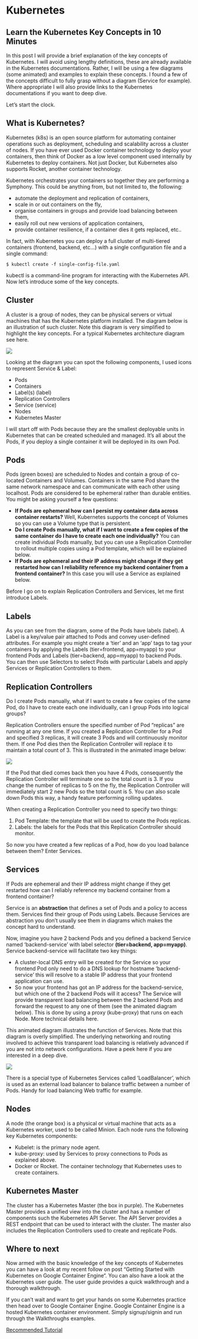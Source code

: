 # Kubernetes

## Learn the Kubernetes Key Concepts in 10 Minutes

In this post I will provide a brief explanation of the key concepts of Kubernetes. I will avoid using lengthy definitions, these are already available in the Kubernetes documentations. Rather, I will be using a few diagrams \(some animated\) and examples to explain these concepts. I found a few of the concepts difficult to fully grasp without a diagram \(Service for example\). Where appropriate I will also provide links to the Kubernetes documentations if you want to deep dive.

Let’s start the clock.

## What is Kubernetes?

Kubernetes \(k8s\) is an open source platform for automating container operations such as deployment, scheduling and scalability across a cluster of nodes. If you have ever used Docker container technology to deploy your containers, then think of Docker as a low level component used internally by Kubernetes to deploy containers. Not just Docker, but Kubernetes also supports Rocket, another container technology.

Kubernetes orchestrates your containers so together they are performing a Symphony. This could be anything from, but not limited to, the following:

* automate the deployment and replication of containers,
* scale in or out containers on the fly,
* organise containers in groups and provide load balancing between them,
* easily roll out new versions of application containers,
* provide container resilience, if a container dies it gets replaced, etc..

In fact, with Kubernetes you can deploy a full cluster of multi-tiered containers \(frontend, backend, etc…\) with a single configuration file and a single command:

```text
$ kubectl create -f single-config-file.yaml
```

kubectl is a command-line program for interacting with the Kubernetes API. Now let’s introduce some of the key concepts.

## Cluster

A cluster is a group of nodes, they can be physical servers or virtual machines that has the Kubernetes platform installed. The diagram below is an illustration of such cluster. Note this diagram is very simplified to highlight the key concepts. For a typical Kubernetes architecture diagram see here.

![](../.gitbook/assets/kubernetes_cluster.png)

Looking at the diagram you can spot the following components, I used icons to represent Service & Label:

* Pods
* Containers
* Label\(s\) \(label\)
* Replication Controllers
* Service \(service\)
* Nodes
* Kubernetes Master

I will start off with Pods because they are the smallest deployable units in Kubernetes that can be created scheduled and managed. It’s all about the Pods, if you deploy a single container it will be deployed in its own Pod.

## Pods

Pods \(green boxes\) are scheduled to Nodes and contain a group of co-located Containers and Volumes. Containers in the same Pod share the same network namespace and can communicate with each other using localhost. Pods are considered to be ephemeral rather than durable entities. You might be asking yourself a few questions:

* **If Pods are ephemeral how can I persist my container data across container restarts?** Well, Kubernetes supports the concept of Volumes so you can use a Volume type that is persistent.
* **Do I create Pods manually, what if I want to create a few copies of the same container do I have to create each one individually?** You can create individual Pods manually, but you can use a Replication Controller to rollout multiple copies using a Pod template, which will be explained below.
* **If Pods are ephemeral and their IP address might change if they get restarted how can I reliability reference my backend container from a frontend container?** In this case you will use a Service as explained below.

Before I go on to explain Replication Controllers and Services, let me first introduce Labels.

## Labels

As you can see from the diagram, some of the Pods have labels \(label\). A Label is a key/value pair attached to Pods and convey user-defined attributes. For example you might create a ‘tier’ and an ‘app’ tags to tag your containers by applying the Labels \(tier=frontend, app=myapp\) to your frontend Pods and Labels \(tier=backend, app=myapp\) to backend Pods. You can then use Selectors to select Pods with particular Labels and apply Services or Replication Controllers to them.

## Replication Controllers

Do I create Pods manually, what if I want to create a few copies of the same Pod, do I have to create each one individually, can I group Pods into logical groups?

Replication Controllers ensure the specified number of Pod “replicas” are running at any one time. If you created a Replication Controller for a Pod and specified 3 replicas, it will create 3 Pods and will continuously monitor them. If one Pod dies then the Replication Controller will replace it to maintain a total count of 3. This is illustrated in the animated image below:

![](../.gitbook/assets/kubernetes_replication_controller.gif)

If the Pod that died comes back then you have 4 Pods, consequently the Replication Controller will terminate one so the total count is 3. If you change the number of replicas to 5 on the fly, the Replication Controller will immediately start 2 new Pods so the total count is 5. You can also scale down Pods this way, a handy feature performing rolling updates.

When creating a Replication Controller you need to specify two things:

1. Pod Template: the template that will be used to create the Pods replicas.
2. Labels: the labels for the Pods that this Replication Controller should monitor.

So now you have created a few replicas of a Pod, how do you load balance between them? Enter Services.

## Services

If Pods are ephemeral and their IP address might change if they get restarted how can I reliably reference my backend container from a frontend container?

Service is an **abstraction** that defines a set of Pods and a policy to access them. Services find their group of Pods using Labels. Because Services are abstraction you don’t usually see them in diagrams which makes the concept hard to understand.

Now, imagine you have 2 backend Pods and you defined a backend Service named ‘backend-service’ with label selector **\(tier=backend, app=myapp\)**. Service backend-service will facilitate two key things:

* A cluster-local DNS entry will be created for the Service so your frontend Pod only need to do a DNS lookup for hostname ‘backend-service’ this will resolve to a stable IP address that your frontend application can use.
* So now your frontend has got an IP address for the backend-service, but which one of the 2 backend Pods will it access? The Service will provide transparent load balancing between the 2 backend Pods and forward the request to any one of them \(see the animated diagram below\). This is done by using a proxy \(kube-proxy\) that runs on each Node. More technical details here.

This animated diagram illustrates the function of Services. Note that this diagram is overly simplified. The underlying networking and routing involved to achieve this transparent load balancing is relatively advanced if you are not into network configurations. Have a peek here if you are interested in a deep dive.

![](../.gitbook/assets/kubernetes_service.gif)

There is a special type of Kubernetes Services called ‘LoadBalancer’, which is used as an external load balancer to balance traffic between a number of Pods. Handy for load balancing Web traffic for example.

## Nodes

A node \(the orange box\) is a physical or virtual machine that acts as a Kubernetes worker, used to be called Minion. Each node runs the following key Kubernetes components:

* Kubelet: is the primary node agent.
* kube-proxy: used by Services to proxy connections to Pods as explained above.
* Docker or Rocket. The container technology that Kubernetes uses to create containers.

## Kubernetes Master

The cluster has a Kubernetes Master \(the box in purple\). The Kubernetes Master provides a unified view into the cluster and has a number of components such the Kubernetes API Server. The API Server provides a REST endpoint that can be used to interact with the cluster. The master also includes the Replication Controllers used to create and replicate Pods.

## Where to next

Now armed with the basic knowledge of the key concepts of Kubernetes you can have a look at my recent follow on post “Getting Started with Kubernetes on Google Container Engine“. You can also have a look at the Kubernetes user guide. The user guide provides a quick walkthrough and a thorough walkthrough.

If you can’t wait and want to get your hands on some Kubernetes practice then head over to Google Container Engine. Google Container Engine is a hosted Kubernetes container environment. Simply signup/signin and run through the Walkthroughs examples.

[Recommended Tutorial](https://www.youtube.com/watch?v=9Wzw84Q-8yc)

